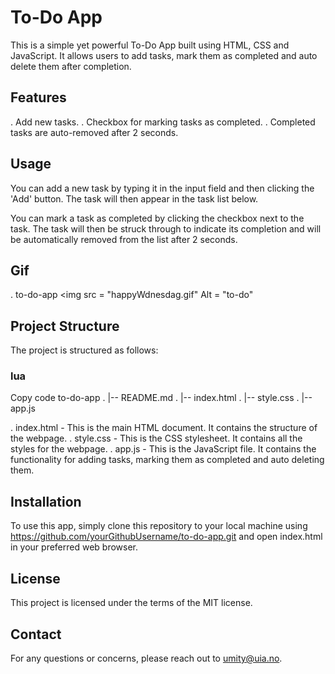 # To-Do App
This is a simple yet powerful To-Do App built using HTML, CSS and JavaScript. It allows users to add tasks, mark them as completed and auto delete them after completion.

## Features
. Add new tasks.
. Checkbox for marking tasks as completed.
. Completed tasks are auto-removed after 2 seconds.

## Usage
You can add a new task by typing it in the input field and then clicking the 'Add' button. The task will then appear in the task list below.

You can mark a task as completed by clicking the checkbox next to the task. The task will then be struck through to indicate its completion and will be automatically removed from the list after 2 seconds.

## Gif

. to-do-app
 <img src = "happyWdnesdag.gif" Alt = "to-do"
 
## Project Structure
The project is structured as follows:

### lua
Copy code
to-do-app
. |-- README.md
. |-- index.html
. |-- style.css
. |-- app.js

. index.html - This is the main HTML document. It contains the structure of the webpage.
. style.css - This is the CSS stylesheet. It contains all the styles for the webpage.
. app.js - This is the JavaScript file. It contains the functionality for adding tasks, marking them as completed and auto deleting them.
## Installation
To use this app, simply clone this repository to your local machine using https://github.com/yourGithubUsername/to-do-app.git and open index.html in your preferred web browser.

## License
This project is licensed under the terms of the MIT license.

## Contact
For any questions or concerns, please reach out to umity@uia.no.
